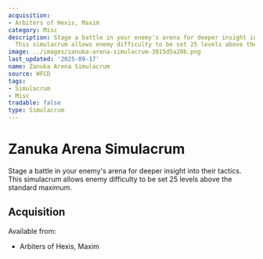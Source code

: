 ```yaml
---
acquisition:
- Arbiters of Hexis, Maxim
category: Misc
description: Stage a battle in your enemy's arena for deeper insight into their tactics.
  This simulacrum allows enemy difficulty to be set 25 levels above the standard maximum.
image: ../images/zanuka-arena-simulacrum-3015d5a20b.png
last_updated: '2025-09-17'
name: Zanuka Arena Simulacrum
source: WFCD
tags:
- Simulacrum
- Misc
tradable: false
type: Simulacrum
---
```


# Zanuka Arena Simulacrum

Stage a battle in your enemy's arena for deeper insight into their tactics. This simulacrum allows enemy difficulty to be set 25 levels above the standard maximum.

## Acquisition

Available from:
- Arbiters of Hexis, Maxim


